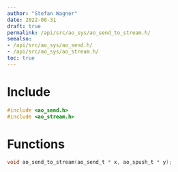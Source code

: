 ```yaml
---
author: "Stefan Wagner"
date: 2022-08-31
draft: true
permalink: /api/src/ao_sys/ao_send_to_stream.h/
seealso:
- /api/src/ao_sys/ao_send.h/
- /api/src/ao_sys/ao_stream.h/
toc: true
---
```


# Include

```c
#include <ao_send.h>
#include <ao_stream.h>
```

# Functions

```c
void ao_send_to_stream(ao_send_t * x, ao_spush_t * y);
```
